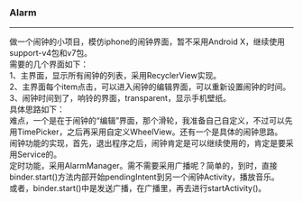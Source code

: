 ### Alarm
---
做一个闹钟的小项目，模仿iphone的闹钟界面，暂不采用Android X，继续使用support-v4包和v7包。  
需要的几个界面如下：  
1、主界面，显示所有闹钟的列表，采用RecyclerView实现。  
2、主界面每个item点击，可以进入闹钟的编辑界面，可以重新设置闹钟的时间。  
3、闹钟时间到了，响铃的界面，transparent，显示手机壁纸。  
具体思路如下：  
难点，一个是在于闹钟的“编辑”界面，那个滑轮，我准备自己自定义，不过可以先用TimePicker，之后再采用自定义WheelView。还有一个是具体的闹钟思路。  
闹钟功能的实现，首先，退出程序之后，闹钟肯定是可以继续使用的，肯定是要采用Service的。  
定时功能，采用AlarmManager。需不需要采用广播呢？简单的，到时，直接binder.start()方法内部开始pendingIntent到另一个闹钟Activity，播放音乐。  
或者，binder.start()中是发送广播，在广播里，再去进行startActivity()。  
